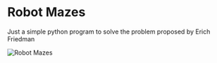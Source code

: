 # Robot Mazes

Just a simple python program to solve the problem proposed by Erich Friedman

![Robot Mazes](https://erich-friedman.github.io/puzzle/robot/)
